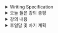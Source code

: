 <details>
<summary>Writing Specification</summary>
<div markdown="1">

>Date : 22.02.15
>
>강좌 분류 : AI 서비스 개발 기초
>
>>강좌 번호 : 1
>>
>>제목 : 강의 소개
>
>>강좌 번호 : 2
>>
>>제목 : 머신러닝 프로젝트 라이프 사이클
>
>>강좌 번호 : 3
>>
>>제목 : Linux & Shell Command

</div>
</details>

<details>
<summary>오늘 들은 강의 총평</summary>
<div markdown="1">

AI 서비스를 개발하면서 어떤 마음가짐을 해야하는지 강조하는 강의였다고 생각한다.

사실 자연스러운 경험담에 가깝지 않았나 싶기도 한데, 하다보면 몸으로 체득할만한 것들을 미리 알게 된 기분이었다.

Linux 강의는... 사실 나는 그냥 뭔가 필요하면 stack overflow같은 곳에 많이 참조하는 편이라

그게 진짜 중요한 명령어였는지 몰랐었는데.. 데이터 전처리도 가능한거 보니까 해볼만한 것 같기도 하다.

오늘은 linux를 본체에 키고 노트북으로 강의를 들으며 해볼 생각이다.

이유는 윈도우가... 날아가면 안 되기 때문에 ㅎㅎ

</div>
</details>

<details>
<summary>강의 내용</summary>
<div markdown="1">

강의 내용이 기본적으로 너무 많아 이중으로 작업하기 어렵고,

스페셜 미션의 경우에는 이미지와 코드를 첨부해 제대로 정리하면 좋을 것 같아서,

Github에는 리스트를 작성해두고 Notion에 옮겨서 정리하려고 한다.

<details>
<summary>머신러닝 프로젝트 라이프 사이클</summary>
<div markdown="1">

>Special Mission
>>1. 부스트캠프 AI Tech 또는 개인 프로젝트를 앞선 방식으로 정리해보기

</div>
</details>

<details>
<summary> Linux & Shell Command</summary>
<div markdown="1">

>Special Mission
>>1. test.txt 파일에 "Hi!!!!!!"를 입력하기(vi 사용 금지)
>>
>>2. test.txt 파일 맨 아래에 "kkkkkk"를 입력하기(vi 사용 금지)
>>
>>3. test.txt의 라인 수를 구하기(wc -l을 쓰면 구할 수 있음.)
>>> 여기까지의 모든 문제는 한 줄의 명령어로 구현할 것
>>
>>4. 학습한 쉘 커맨드 정리하기
>>
>>5. 카카오톡 그룹 채팅방에서 옵션-대화 내보내기로 csv 저장 후, 쉘 커맨드 1줄로 카카오톡 대화방에서 2021년에 제일 메세지를 많이 보낸 top 3명을 1줄로 추출하기

</div>
</details>

<details>
<summary>Transformer - 멘토링 내용</summary>
<div markdown="1">

>오늘 멘토님께 드릴 질문
>>Transformer에서 Query Key Value의 의미(Key와 Value의 차이)
>>
>> Transformer 디코더에서 Key와 Value를 왜 인코더의 출력에서 가져오는가
>>
>> Positional Encoding에서 왜 any fixed offset k에 대해서 Positional Encoding 함수가 선형 함수로 표현할 수 있는가?
>>
>>Positional Encoding을 입력으로 더해주는 것이 어떻게 위치를 기억하는 방법이 되는지(Positional Encoding의 동작 원리)

1번 대답

> 현실에서, 데이터베이스 기준
>
> Query : 내가 검색한 단어의 특성
>
> Key : 데이터베이스에서 검색된 데이터의 특성
>
> value : 그 값.
>
>> self attention에서 QKV는 일단 다 자기자신에서 나옴.

내적 : 비슷한 것을 보는 수단으로 활용할 수 있음.

이는 cosine 유사도를 크기로 반영하는 것임.

Query와 Key의 내적을 계산한 score는 그러면 유사도가 되는 것이다.

Value는 output의 형태의 원형이 되는 것임.

2번 대답

Query는 검색하는 것이고, K와 V는 학습된 맥락에서 가져오는 것이기 때문.

encoder에서 abstract시킨 정보 key, value를 바탕으로 query에서 가장 유사한 값을 찾아낸다.

Key와 Value는 학습된 데이터베이스로 생각

3번 대답

Embedding vector에 없는 위치 정보를 반영해야 한다.

RNN같은 자기회귀모델은 순서대로 입력을 주기때문에 그 순서정보가 이미 반영되어있고, 그로인해 Gradient Vanishing/Exploding 문제가 발생함.

그러면 1,2,3,4처럼 순차대로 넣으면 안되겠냐?

-> embedding과정이 조금 난해해짐(dimension 충돌문제)

-> 만분의1~만분의만까지 넣어놓으면 되지않겠냐

-> test셋이 embedding된 값이 더 많아지면 어떻게할건데? -> 결국 숫자를 그대로 때려박는 건 좋지 않다.

-> 실제로 concat부터 모든 것을 다 해봤다.

일단 embedding은 1대1 함수여야한다.

여러 특성 중에서, 1번 대답에 해당하는것은

1. 숫자가 매우 커질수있어서 훈련때보다 더 큰 값이 들어오면 안된다.

2. 일반화가 가능해져야한다.

3. 서로다른 두 타임스텝간의 거리는 항상 일정해져야한다.

    -> 거리가 k인 단어들 사이에서는 같은 관계를 가져야하기 때문에

4. key값처럼 결정해야한다.

삼각함수식에서 t번째와 t+k번째를 넣어도 그 변환관계가 회전변환이 되고, 이 거리는 일정하기 때문에 선형적이라고 보는 것이다.

결국 positional encoding은 위의 4가지를 고려할 수 있는 회전 변환(각좌표계)을 나타내는 것이다.

4번 대답

embedding vector와 positional encoding vector를 더하는 이유는 일단 곱하는 거에 비해서 실험적으로 더 잘 되었던 것이다.

그리고 positional encoding은 어떻게보면 입력에 t를 더 더해주는 것이라고 보면 된다. 

이 t에 대해서도 gradient flow가 흐르기때문에 위치정보를 보정하는 개념이 된다고 생각하면 된다.

time t에 대한 것도 (positional encoding같이) embedding시켜서 한다.

(diffusion도 이런 계열에 해당함.)

두 입력의 크기는 서로 비슷하게 embedding한다.

</div>
</details>


</div>
</details>

<details>
<summary>후일담 및 차기 계획</summary>
<div markdown="1">

Transformer 멘토링이 너무 기억에 남는다. 꽤 유익했었음.

그 외에는.. zep 이거 아주 못 쓸 물건이다.

어제 하다가 너무 스트레스를 받았다. ㅋㅋ. 뭐 저래

이것이 메타버스라면.. 후.. 미래가 참 암울하다.

더 나아지겠지 ㅠㅠ...제발...

새삼 그런 일들을 겪으면서 온라인게임 서버같은 것들이 얼마나 대단하고 어렵게 설계되는 것들인지

알게되었다.

Zoom에 움직이는 캐릭터를 추가했을 뿐인데 저런다니.. 믿겨지지 않는다.

최대 접속 가능 인원도 30~40명 수준인것같던데 보니까...

~~대체 로스트아크 서버는 어떻게 구현되어 있는거지~~

차기 계획

1. AI 서비스 개발 개론 4~5강 듣기

2. Transformer 최종 마무리

</div>
</details>

